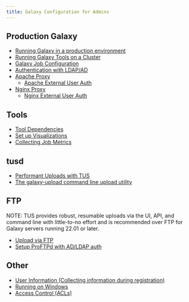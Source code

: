 ```yaml
---
title: Galaxy Configuration for Admins
---
```


<slot name="/admin/linkbox" />

## Production Galaxy

* [Running Galaxy in a production environment](https://docs.galaxyproject.org/en/latest/admin/production.html)
* [Running Galaxy Tools on a Cluster](https://docs.galaxyproject.org/en/latest/admin/cluster.html)
* [Galaxy Job Configuration](https://docs.galaxyproject.org/en/latest/admin/jobs.html)
* [Authentication with LDAP/AD](/admin/config/external-user-auth/)
* [Apache Proxy](https://docs.galaxyproject.org/en/latest/admin/special_topics/apache.html)
    * [Apache External User Auth](/admin/config/apache-external-user-auth/)
* [Nginx Proxy](https://docs.galaxyproject.org/en/latest/admin/special_topics/nginx.html)
    * [Nginx External User Auth](/admin/config/nginx-external-user-auth/)

## Tools

* [Tool Dependencies](/admin/config/tool-dependencies/)
* [Set up Visualizations](/visualization-setup/)
* [Collecting Job Metrics](https://docs.galaxyproject.org/en/latest/admin/special_topics/job_metrics.html)


## tusd

* [Performant Uploads with TUS](https://training.galaxyproject.org/training-material/topics/admin/tutorials/tus/tutorial.html)
* [The galaxy-upload command line upload utility](https://galaxy-upload.readthedocs.io/)

## FTP

NOTE: TUS provides robust, resumable uploads via the UI, API, and command line with little-to-no effort and is
recommended over FTP for Galaxy servers running 22.01 or later.

* [Upload via FTP](https://docs.galaxyproject.org/en/latest/admin/special_topics/ftp.html)
* [Setup ProFTPd with AD/LDAP auth](/admin/config/proftpd-with-ad/)

## Other

* [User Information (Collecting information during registration)](/admin/config/user-information/)
* [Running on Windows](/admin/config/windows/)
* [Access Control (ACLs)](/admin/config/access-control/)
